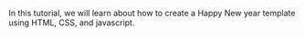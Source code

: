 In this tutorial, we will learn about how to create a Happy New year template using HTML, CSS, and javascript.


